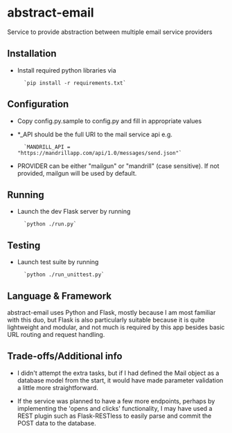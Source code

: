 abstract-email
==============
Service to provide abstraction between multiple email service providers

Installation
------------
* Install required python libraries via 

		`pip install -r requirements.txt`

Configuration
-------------
* Copy config.py.sample to config.py and fill in appropriate values

* \*_API should be the full URI to the mail service api e.g. 

		`MANDRILL_API = "https://mandrillapp.com/api/1.0/messages/send.json"`

* PROVIDER can be either "mailgun" or "mandrill" (case sensitive). If not provided, mailgun will be used by default.

Running
-------
* Launch the dev Flask server by running

		`python ./run.py`

Testing
-------
* Launch test suite by running

		`python ./run_unittest.py`

Language & Framework
--------------------
abstract-email uses Python and Flask, mostly because I am most familiar with this duo, but Flask is also particularly suitable because it is quite lightweight and modular, and not much is required by this app besides basic URL routing and request handling. 

Trade-offs/Additional info
--------------------------
* I didn't attempt the extra tasks, but if I had defined the Mail object as a database model from the start, it would have made parameter validation a little more straightforward. 

* If the service was planned to have a few more endpoints, perhaps by implementing the 'opens and clicks' functionality, I may have used a REST plugin such as Flask-RESTless to easily parse and commit the POST data to the database.